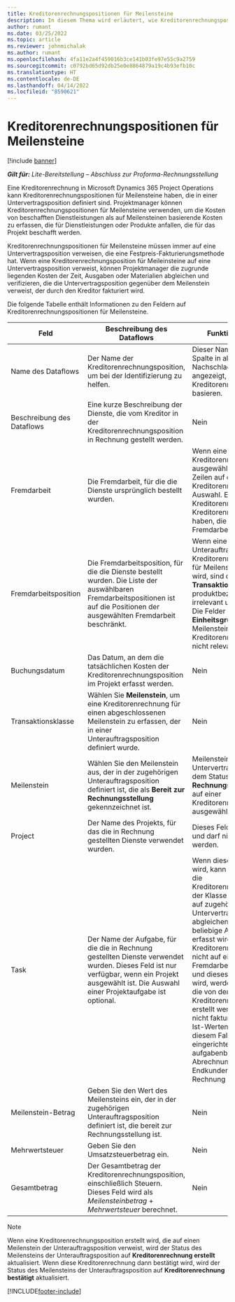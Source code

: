 ```yaml
---
title: Kreditorenrechnungspositionen für Meilensteine
description: In diesem Thema wird erläutert, wie Kreditorenrechnungspositionen für Meilensteine in einem Untervertrag erstellt werden.
author: rumant
ms.date: 03/25/2022
ms.topic: article
ms.reviewer: johnmichalak
ms.author: rumant
ms.openlocfilehash: 4fa11e2a4f459016b3ce141b03fe97e55c9a2759
ms.sourcegitcommit: c0792bd65d92db25e0e8864879a19c4b93efb10c
ms.translationtype: HT
ms.contentlocale: de-DE
ms.lasthandoff: 04/14/2022
ms.locfileid: "8590621"
---
```

# <a name="vendor-invoice-lines-for-milestones"></a>Kreditorenrechnungspositionen für Meilensteine

[!include [banner](../../includes/dataverse-preview.md)]

_**Gilt für:** Lite-Bereitstellung – Abschluss zur Proforma-Rechnungsstellung_

Eine Kreditorenrechnung in Microsoft Dynamics 365 Project Operations kann Kreditorenrechnungspositionen für Meilensteine haben, die in einer Untervertragsposition definiert sind. Projektmanager können Kreditorenrechnungspositionen für Meilensteine verwenden, um die Kosten von beschafften Dienstleistungen als auf Meilensteinen basierende Kosten zu erfassen, die für Dienstleistungen oder Produkte anfallen, die für das Projekt beschafft werden.

Kreditorenrechnungspositionen für Meilensteine müssen immer auf eine Untervertragsposition verweisen, die eine Festpreis-Fakturierungsmethode hat. Wenn eine Kreditorenrechnungsposition für Meileinsteine auf eine Untervertragsposition verweist, können Projektmanager die zugrunde liegenden Kosten der Zeit, Ausgaben oder Materialien abgleichen und verifizieren, die die Untervertragsposition gegenüber dem Meilenstein verweist, der durch den Kreditor fakturiert wird.

Die folgende Tabelle enthält Informationen zu den Feldern auf Kreditorenrechnungspositionen für Meilensteine.

| Feld | Beschreibung des Dataflows | Funktionsauswirkung |
| --- | --- | --- |
| Name des Dataflows | Der Name der Kreditorenrechnungsposition, um bei der Identifizierung zu helfen. | Dieser Name wird als erste Spalte in allen Nachschlagevorgängen angezeigt, die auf Kreditorenrechnungspositionen basieren. |
| Beschreibung des Dataflows | Eine kurze Beschreibung der Dienste, die vom Kreditor in der Kreditorenrechnungsposition in Rechnung gestellt werden. | Nein |
| Fremdarbeit | Die Fremdarbeit, für die die Dienste ursprünglich bestellt wurden. | Wenn eine Fremdarbeit für die Kreditorenrechnung ausgewählt wird, erben alle Zeilen auf der Kreditorenrechnung diese Auswahl. Eine Kreditorenrechnung darf keine Kreditorenrechnungspositionen haben, die auf verschiedene Fremdarbeiten verweisen. |
| Fremdarbeitsposition | Die Fremdarbeitsposition, für die die Dienste bestellt wurden. Die Liste der auswählbaren Fremdarbeitspositionen ist auf die Positionen der ausgewählten Fremdarbeit beschränkt. | Wenn eine Unterauftragsposition in einer Kreditorenrechnungsposition für Meilensteine ausgewählt wird, sind die Felder **Rolle** und **Transaktionskategorie** und produktbezogene Felder irrelevant und nicht verfügbar. Die Felder **Menge**, **Einheit** und **Einheitsgruppe** sind auch bei Meilenstein-basierten Kreditorenrechnungspositionen nicht relevant. |
| Buchungsdatum | Das Datum, an dem die tatsächlichen Kosten der Kreditorenrechnungsposition im Projekt erfasst werden. | Nein |
| Transaktionsklasse | Wählen Sie **Meilenstein**, um eine Kreditorenrechnung für einen abgeschlossenen Meilenstein zu erfassen, der in einer Unterauftragsposition definiert wurde. | Nein |
| Meilenstein | Wählen Sie den Meilenstein aus, der in der zugehörigen Unterauftragsposition definiert ist, die als **Bereit zur Rechnungsstellung** gekennzeichnet ist. | Meilensteine bei Untervertragspositionen mit dem Status **Bereit für Rechnungsstellung** können auf einer Kreditorenrechnungsposition ausgewählt werden. |
| Project | Der Name des Projekts, für das die in Rechnung gestellten Dienste verwendet wurden. | Dieses Feld ist ein Pflichtfeld und darf nicht leer gelassen werden. |
| Task | Der Name der Aufgabe, für die die in Rechnung gestellten Dienste verwendet wurden. Dieses Feld ist nur verfügbar, wenn ein Projekt ausgewählt ist. Die Auswahl einer Projektaufgabe ist optional. | Wenn dieses Feld leer gelassen wird, kann der Projektmanager die Kreditorenrechnungsposition der Klasse der Transaktionen auf zugehörigen mit Untervertragspositionen abgleichenm die für eine beliebige Aufgabe des Projekts erfasst wird. Wenn die Kreditorenrechnungsposition nicht auf eine Fremdarbeitsposition verweist und dieses Feld leer gelassen wird, werden die Ist-Kosten, die von der Kreditorenrechnungsposition erstellt werden, nicht mit noch nicht fakturierten Verkaufs-Ist-Werten verknüpft. In diesem Fall können bei eingerichteter aufgabenbezogener Abrechnung die Kosten dem Endkunden ggf. nicht in Rechnung gestellt werden. |
| Meilenstein-Betrag | Geben Sie den Wert des Meilensteins ein, der in der zugehörigen Unterauftragsposition definiert ist, die bereit zur Rechnungsstellung ist. | Nein |
| Mehrwertsteuer | Geben Sie den Umsatzsteuerbetrag ein. | Nein |
| Gesamtbetrag | Der Gesamtbetrag der Kreditorenrechnungsposition, einschließlich Steuern. Dieses Feld wird als *Meilensteinbetrag* + *Mehrwertsteuer* berechnet. | Nein |

> [!NOTE]
> Wenn eine Kreditorenrechnungsposition erstellt wird, die auf einen Meilenstein der Unterauftragsposition verweist, wird der Status des Meilensteins der Unterauftragsposition auf **Kreditorenrechnung erstellt** aktualisiert. Wenn diese Kreditorenrechnung dann bestätigt wird, wird der Status des Meilensteins der Unterauftragsposition auf **Kreditorenrechnung bestätigt** aktualisiert.

[!INCLUDE[footer-include](../../includes/footer-banner.md)]
